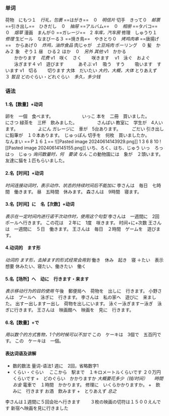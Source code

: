 ### 单词
荷物　にもつ１　*行礼，包裹*
==はがき==　０　*明信片*
切手　きって０　*邮票*
==引き出し==　ひきだし　０　*抽屉*
==アルバム==　０　*相册*
==タバコ==　０　*烟草*
漫画　まんが０
==ガレージ==　2 *车库，汽车房*
修理　しゅうり１　*修理*
生ビール　なまびーる３
==焼き鳥==　やきとり０　*烤鸡肉串*
==唐揚げ==　からあげ０　*炸鸡，油炸食品*
肉じゃが　*土豆炖肉*
ポーリング　０
髪　かみ２
象　ぞう１
昼　ひる２
ほか　０　*另外 其他*
v1　かかる　  
　　かかります　*花费*
v1　咲く　さく
　　咲きます　
v1　泳ぐ　およぐ
　　泳ぎます４
v1　遊びます　
　　あそぶ
v1 　吸う　すう
　　吸います　すいます
v1　切る
　　切ります
大体　だいたい  *大约，大概，大体*
とりあえず　３ *暂且*
どのぐらい・どれぐらい　*多久，多少钱*
### 语法
#### 1.名【数量】+动词
卵を　一個　食べます。　　　　　　　いっこ
本を　二冊　買いました。　　　　　　にさつ
緑茶を　三杯　飲みました。　　　　　さんばい
教室に　学生が　4人います。　　　　　よにん
ガレージに　車が　5台あります。　　　ごだい
引き出しに鉛筆が　１０本あります。　じゅっぽん
切手を　何枚　買いましたか。　　　　なんまい
==Ｐ１６１==
![[Pasted image 20240614143929.png]]
1 3 6 8 10
![[Pasted image 20240614145155.png]]
いち、ろく、はち、じゅう
いっ　ろっ　はっ　じゅっ
*询问数量时，何　要读 なん*
この動物園には　象が　２頭います。
友達に猫を１匹もらいました。
#### 2.名【时间】+动词
*时间连接动词时，表示动作、状态的持续时间后不能加に*
李さんは　毎日　七時間　働きます。
昼　五時間　休みます。
森さんは　9時間　寝ます。
#### 3.名【时间】に　名【次数】+动词
*表示在一定时间内进行诺干次动作时，使用这个句型*
李さんは　一週間に　2回　ポールへ行きます。
この花は　２年に　1度　咲きます。
时间+に+次数
王さんは　一週間に　５日　働きます。
王さんは　毎日　２時間　ゲームを　遊びます。
#### 4.动词的　ます形
*动词的  ます形，去掉ます的形式经常会用到*
働き　休み　起き　寝
＋たい　表示想要
休みたい、寝たい、働きたい　働く
#### 5.名【场所】へ　动に　行きます・来ます
*表示移动行为的目的使用*
午後　郵便局へ　荷物を　出しに　行きます。
小野さんは　プールへ　泳ぎに　行きます。
李さんは　私の家へ　遊びに　来ました。
出すー出しますー出し　荷物を出しにいます。
泳ぐー泳ぎますー泳ぎ　泳ぎに行きます。
王さんは　映画館へ　映画を　見に　行きます。
#### 6.名【数量】+で
*用以数个的方式售物，1个的时候可以不加で*
この　ケーキは　3個で　五百円です。
この　ケーキは　一個。
#### 表达词语及讲解
+ 数的数法     量词-语法1
週に　2回，省略数字1
+ くらい・ぐらい　
ここから　駅まで　１キロメートルくらいです
２０万円くらいです
+　どのぐらい　かかりますか
*大概要花多少（钱/时间）　　時間　お金*
電車で　１時間　かかります。
修理に　いくらかかりますか。
+　飲みに　行きます
お酒　飲みます
+　とりあえず
*总之*

李さんは１週間に５回会社へ行きます　　
３枚の映画の切符は１５００えんです
新宿へ映画を見に行きました